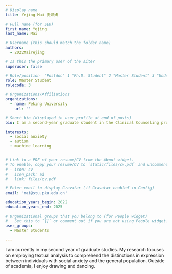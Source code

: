 ```yaml
---
# Display name
title: Yejing Mai 麦烨婧

# Full name (for SEO)
first_name: Yejing
last_name: Mai

# Username (this should match the folder name)
authors:
  - 2022MaiYejing

# Is this the primary user of the site?
superuser: false

# Role/position  "Postdoc" 1 "Ph.D. Student" 2 "Master Student" 3 "Undergradute Student" 4
role: Master Student
rolecode: 3

# Organizations/Affiliations
organizations:
  - name: Peking University
    url: ''

# Short bio (displayed in user profile at end of posts)
bio: I am a second-year graduate student in the Clinical Counseling program at the School of Psychology and Cognitive Sciences, Peking University. My research interests lie in the areas of social anxiety disorder and autism.

interests:
  - social anxiety
  - autism
  - machine learning


# Link to a PDF of your resume/CV from the About widget.
# To enable, copy your resume/CV to `static/files/cv.pdf` and uncomment the lines below.
# - icon: cv
#   icon_pack: ai
#   link: files/cv.pdf

# Enter email to display Gravatar (if Gravatar enabled in Config)
email: 'mai@stu.pku.edu.cn'

education_years_begin: 2022
education_years_end: 2025

# Organizational groups that you belong to (for People widget)
#   Set this to `[]` or comment out if you are not using People widget.
user_groups:
  - Master Students
  
---
```


I am currently in my second year of graduate studies. My research focuses on employing textual analysis to comprehend the distinctions in expression between individuals with social anxiety and the general population. Outside of academia, I enjoy drawing and dancing.